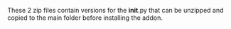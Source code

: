 These 2 zip files contain versions for the __init__.py that can be unzipped and copied to the main folder before installing the addon.
